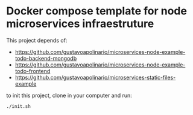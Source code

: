 # Docker compose template for node microservices infraestruture

This project depends of:
 - https://github.com/gustavoapolinario/microservices-node-example-todo-backend-mongodb
 - https://github.com/gustavoapolinario/microservices-node-example-todo-frontend
 - https://github.com/gustavoapolinario/microservices-static-files-example


to init this project, clone in your computer and run:

```./init.sh```

